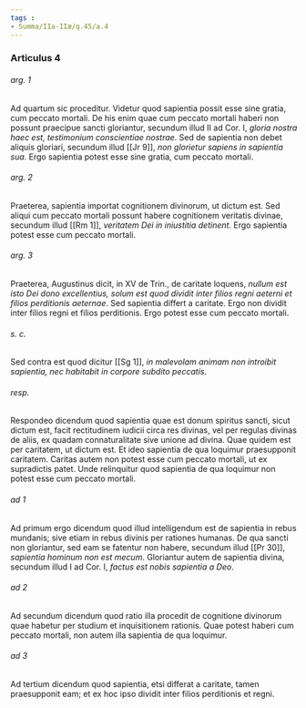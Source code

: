 ```yaml
---
tags : 
- Summa/IIa-IIæ/q.45/a.4
---
```


### Articulus 4

###### arg. 1
Ad quartum sic proceditur. Videtur quod sapientia possit esse sine gratia, cum peccato mortali. De his enim quae cum peccato mortali haberi non possunt praecipue sancti gloriantur, secundum illud II ad Cor. I, *gloria nostra haec est, testimonium conscientiae nostrae*. Sed de sapientia non debet aliquis gloriari, secundum illud [[Jr 9]], *non glorietur sapiens in sapientia sua*. Ergo sapientia potest esse sine gratia, cum peccato mortali.

###### arg. 2
Praeterea, sapientia importat cognitionem divinorum, ut dictum est. Sed aliqui cum peccato mortali possunt habere cognitionem veritatis divinae, secundum illud [[Rm 1]], *veritatem Dei in iniustitia detinent*. Ergo sapientia potest esse cum peccato mortali.

###### arg. 3
Praeterea, Augustinus dicit, in XV de Trin., de caritate loquens, *nullum est isto Dei dono excellentius, solum est quod dividit inter filios regni aeterni et filios perditionis aeternae*. Sed sapientia differt a caritate. Ergo non dividit inter filios regni et filios perditionis. Ergo potest esse cum peccato mortali.

###### s. c.
Sed contra est quod dicitur [[Sg 1]], *in malevolam animam non introibit sapientia, nec habitabit in corpore subdito peccatis*.

###### resp.
Respondeo dicendum quod sapientia quae est donum spiritus sancti, sicut dictum est, facit rectitudinem iudicii circa res divinas, vel per regulas divinas de aliis, ex quadam connaturalitate sive unione ad divina. Quae quidem est per caritatem, ut dictum est. Et ideo sapientia de qua loquimur praesupponit caritatem. Caritas autem non potest esse cum peccato mortali, ut ex supradictis patet. Unde relinquitur quod sapientia de qua loquimur non potest esse cum peccato mortali.

###### ad 1
Ad primum ergo dicendum quod illud intelligendum est de sapientia in rebus mundanis; sive etiam in rebus divinis per rationes humanas. De qua sancti non gloriantur, sed eam se fatentur non habere, secundum illud [[Pr 30]], *sapientia hominum non est mecum*. Gloriantur autem de sapientia divina, secundum illud I ad Cor. I, *factus est nobis sapientia a Deo*.

###### ad 2
Ad secundum dicendum quod ratio illa procedit de cognitione divinorum quae habetur per studium et inquisitionem rationis. Quae potest haberi cum peccato mortali, non autem illa sapientia de qua loquimur.

###### ad 3
Ad tertium dicendum quod sapientia, etsi differat a caritate, tamen praesupponit eam; et ex hoc ipso dividit inter filios perditionis et regni.


